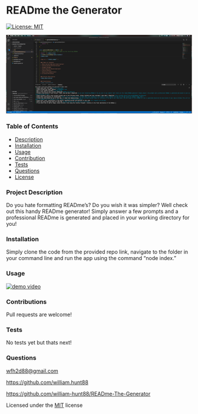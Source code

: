  # READme the Generator
  [![License: MIT](https://img.shields.io/badge/License-MIT-yellow.svg)](https://opensource.org/licenses/MIT) 

  <img src = "./assets/images/screenshot.png" >
  
  ### Table of Contents
  * [Description](#project-description)
  * [Installation](#installation)
  * [Usage](#usage)
  * [Contribution](#contributions)
  * [Tests](#tests)
  * [Questions](#questions)
  * [License](#license)
  
  ### Project Description
  Do you hate formatting READme’s? Do you wish it was simpler? Well check out this handy READme generator! Simply answer a few prompts and a professional READme is generated and placed in your working directory for you!

  ### Installation
  Simply clone the code from the provided repo link, navigate to the folder in your command line and run the app using the command “node index.” 

  ### Usage
  [![demo video](http://img.youtube.com/vi/hNjr51zpBlo/0.jpg)](http://www.youtube.com/watch?v=hNjr51zpBlo "demo video")

  ### Contributions
  Pull requests are welcome!

  ### Tests
  No tests yet but thats next!

  ### Questions
  wfh2d88@gmail.com <br> 

  https://github.com/william.hunt88

  https://github.com/william-hunt88/READme-The-Generator
  
  
  Licensed under the [MIT](https://github.com/william-hunt88/READme-The-Generator/blob/main/LICENSE.txt) license
